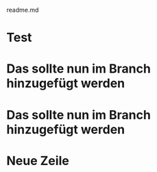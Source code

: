 readme.md

# Test


# Das sollte nun im Branch hinzugefügt werden

# Das sollte nun im Branch hinzugefügt werden

# Neue Zeile

